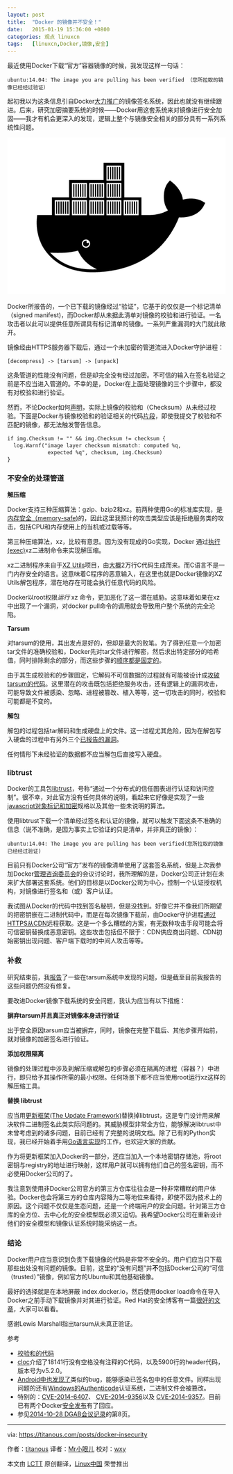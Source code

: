 ```yaml
---
layout: post
title:	"Docker 的镜像并不安全！"
date:	2015-01-19 15:36:00 +0800 
categories:	观点 linuxcn 
tags:	[linuxcn,Docker,镜像,安全]
---
```



最近使用Docker下载“官方”容器镜像的时候，我发现这样一句话：



```
ubuntu:14.04: The image you are pulling has been verified （您所拉取的镜像已经经过验证）

```

起初我以为这条信息引自Docker[大力推广](https://blog.docker.com/2014/10/docker-1-3-signed-images-process-injection-security-options-mac-shared-directories/)的镜像签名系统，因此也就没有继续跟进。后来，研究加密摘要系统的时候——Docker用这套系统来对镜像进行安全加固——我才有机会更深入的发现，逻辑上整个与镜像安全相关的部分具有一系列系统性问题。


![](/Asserts/Images/album/201501/19/104004n7eort68zxjslt72.png)


Docker所报告的，一个已下载的镜像经过“验证”，它基于的仅仅是一个标记清单（signed manifest)，而Docker却从未据此清单对镜像的校验和进行验证。一名攻击者以此可以提供任意所谓具有标记清单的镜像。一系列严重漏洞的大门就此敞开。


镜像经由HTTPS服务器下载后，通过一个未加密的管道流进入Docker守护进程：



```
[decompress] -> [tarsum] -> [unpack]

```

这条管道的性能没有问题，但是却完全没有经过加密。不可信的输入在签名验证之前是不应当进入管道的。不幸的是，Docker在上面处理镜像的三个步骤中，都没有对校验和进行验证。


然而，不论Docker如何[声明](https://blog.docker.com/2014/10/docker-1-3-signed-images-process-injection-security-options-mac-shared-directories/)，实际上镜像的校验和（Checksum）从未经过校验。下面是Docker与镜像校验和的验证相关的代码[片段](https://titanous.com/posts/docker-insecurity#fn:0)，即使我提交了校验和不匹配的镜像，都无法触发警告信息。



```
if img.Checksum != "" && img.Checksum != checksum {
  log.Warnf("image layer checksum mismatch: computed %q,
             expected %q", checksum, img.Checksum)
}

```

### 不安全的处理管道


**解压缩**


Docker支持三种压缩算法：gzip、bzip2和xz。前两种使用Go的标准库实现，是[内存安全（memory-safe)](https://en.wikipedia.org/wiki/Memory_safety)的，因此这里我预计的攻击类型应该是拒绝服务类的攻击，包括CPU和内存使用上的当机或过载等等。


第三种压缩算法，xz，比较有意思。因为没有现成的Go实现，Docker 通过[执行(exec)](https://github.com/docker/docker/blob/0874f9ab77a7957633cd835241a76ee4406196d8/pkg/archive/archive.go#L91-L95)xz二进制命令来实现解压缩。


xz二进制程序来自于[XZ Utils](http://tukaani.org/xz/)项目，由[大概](https://titanous.com/posts/docker-insecurity#fn:1)2万行C代码生成而来。而C语言不是一门内存安全的语言。这意味着C程序的恶意输入，在这里也就是Docker镜像的XZ Utils解包程序，潜在地存在可能会执行任意代码的风险。


Docker以root权限*运行* xz 命令，更加恶化了这一潜在威胁。这意味着如果在xz中出现了一个漏洞，对docker pull命令的调用就会导致用户整个系统的完全沦陷。


**Tarsum**


对tarsum的使用，其出发点是好的，但却是最大的败笔。为了得到任意一个加密tar文件的准确校验和，Docker先对tar文件进行解密，然后求出特定部分的哈希值，同时排除剩余的部分，而这些步骤的[顺序都是固定的](https://github.com/docker/docker/blob/0874f9ab77a7957633cd835241a76ee4406196d8/pkg/tarsum/tarsum_spec.md)。


由于其生成校验和的步骤固定，它解码不可信数据的过程就有可能被设计成[攻破tarsum的代码](https://titanous.com/posts/docker-insecurity#fn:2)。这里潜在的攻击既包括拒绝服务攻击，还有逻辑上的漏洞攻击，可能导致文件被感染、忽略、进程被篡改、植入等等，这一切攻击的同时，校验和可能都是不变的。


**解包**


解包的过程包括tar解码和生成硬盘上的文件。这一过程尤其危险，因为在解包写入硬盘的过程中有另外三个[已报告的漏洞](https://titanous.com/posts/docker-insecurity#fn:3)。


任何情形下未经验证的数据都不应当解包后直接写入硬盘。


### libtrust


Docker的工具包[libtrust](https://github.com/docker/libtrust)，号称“通过一个分布式的信任图表进行认证和访问控制”。很不幸，对此官方没有任何具体的说明，看起来它好像是实现了一些[javascript对象标记和加密](https://tools.ietf.org/html/draft-ietf-jose-json-web-signature-11)规格以及其他一些未说明的算法。


使用libtrust下载一个清单经过签名和认证的镜像，就可以触发下面这条不准确的信息（说不准确，是因为事实上它验证的只是清单，并非真正的镜像）：



```
ubuntu:14.04: The image you are pulling has been verified(您所拉取的镜像已经经过验证)

```

目前只有Docker公司“官方”发布的镜像清单使用了这套签名系统，但是上次我参加Docker[管理咨询委员会](https://titanous.com/posts/docker-insecurity#fn:4)的会议讨论时，我所理解的是，Docker公司正计划在未来扩大部署这套系统。他们的目标是以Docker公司为中心，控制一个认证授权机构，对镜像进行签名和（或）客户认证。


我试图从Docker的代码中找到签名秘钥，但是没找到。好像它并不像我们所期望的把密钥嵌在二进制代码中，而是在每次镜像下载前，由Docker守护进程[通过HTTPS从CDN](https://github.com/docker/docker/blob/0874f9ab77a7957633cd835241a76ee4406196d8/trust/trusts.go#L38)远程获取。这是一个多么糟糕的方案，有无数种攻击手段可能会将可信密钥替换成恶意密钥。这些攻击包括但不限于：CDN供应商出问题、CDN初始密钥出现问题、客户端下载时的中间人攻击等等。


### 补救


研究结束前，我[报告](https://github.com/docker/docker/issues/9719)了一些在tarsum系统中发现的问题，但是截至目前我报告的这些问题仍然没有修复。


要改进Docker镜像下载系统的安全问题，我认为应当有以下措施：


**摒弃tarsum并且真正对镜像本身进行验证**


出于安全原因tarsum应当被摒弃，同时，镜像在完整下载后、其他步骤开始前，就对镜像的加密签名进行验证。


**添加权限隔离**


镜像的处理过程中涉及到解压缩或解包的步骤必须在隔离的进程（容器？）中进行，即只给予其操作所需的最小权限。任何场景下都不应当使用root运行xz这样的解压缩工具。


**替换 libtrust**


应当用[更新框架(The Update Framework)](http://theupdateframework.com/)替换掉libtrust，这是专门设计用来解决软件二进制签名此类实际问题的。其威胁模型非常全方位，能够解决libtrust中未曾考虑到的诸多问题，目前已经有了完整的说明文档。除了已有的Python实现，我已经开始着手用[Go语言实现](https://github.com/flynn/go-tuf)的工作，也欢迎大家的贡献。


作为将更新框架加入Docker的一部分，还应当加入一个本地密钥存储池，将root密钥与registry的地址进行映射，这样用户就可以拥有他们自己的签名密钥，而不必使用Docker公司的了。


我注意到使用非Docker公司官方的第三方仓库往往会是一种非常糟糕的用户体验。Docker也会将第三方的仓库内容降为二等地位来看待，即使不因为技术上的原因。这个问题不仅仅是生态问题，还是一个终端用户的安全问题。针对第三方仓库的全方位、去中心化的安全模型既必须又迫切。我希望Docker公司在重新设计他们的安全模型和镜像认证系统时能采纳这一点。


### 结论


Docker用户应当意识到负责下载镜像的代码是非常不安全的。用户们应当只下载那些出处没有问题的镜像。目前，这里的“没有问题”并**不**包括Docker公司的“可信（trusted）”镜像，例如官方的Ubuntu和其他基础镜像。


最好的选择就是在本地屏蔽 index.docker.io，然后使用docker load命令在导入Docker之前手动下载镜像并对其进行验证。Red Hat的安全博客有一篇[很好的文章](https://securityblog.redhat.com/2014/12/18/before-you-initiate-a-docker-pull/)，大家可以看看。


感谢Lewis Marshall指出tarsum从未真正验证。


参考


* [校验和的代码](https://github.com/docker/docker/blob/0874f9ab77a7957633cd835241a76ee4406196d8/image/image.go#L114-L116)
* [cloc](http://cloc.sourceforge.net/)介绍了18141行没有空格没有注释的C代码，以及5900行的header代码，版本号为v5.2.0。
* [Android中也发现了](http://www.saurik.com/id/17)类似的bug，能够感染已签名包中的任意文件。同样出现问题的还有[Windows的Authenticode](http://blogs.technet.com/b/srd/archive/2013/12/10/ms13-098-update-to-enhance-the-security-of-authenticode.aspx)认证系统，二进制文件会被篡改。
* 特别的：[CVE-2014-6407](https://web.nvd.nist.gov/view/vuln/detail?vulnId=CVE-2014-6407)、 [CVE-2014-9356](https://web.nvd.nist.gov/view/vuln/detail?vulnId=CVE-2014-9356)以及 [CVE-2014-9357](https://web.nvd.nist.gov/view/vuln/detail?vulnId=CVE-2014-9357)。目前已有两个Docker[安全发布](https://groups.google.com/d/topic/docker-user/nFAz-B-n4Bw/discussion)有了回应。
* 参见[2014-10-28 DGAB会议记录](https://docs.google.com/document/d/1JfWNzfwptsMgSx82QyWH_Aj0DRKyZKxYQ1aursxNorg/edit?pli=1)的第8页。




---


via: <https://titanous.com/posts/docker-insecurity>


作者：[titanous](https://twitter.com/titanous) 译者：[Mr小眼儿](http://blog.csdn.net/tinyeyeser) 校对：[wxy](https://github.com/wxy)


本文由 [LCTT](https://github.com/LCTT/TranslateProject) 原创翻译，[Linux中国](http://linux.cn/) 荣誉推出
